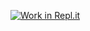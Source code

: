 [![Work in Repl.it](https://classroom.github.com/assets/work-in-replit-14baed9a392b3a25080506f3b7b6d57f295ec2978f6f33ec97e36a161684cbe9.svg)](https://classroom.github.com/online_ide?assignment_repo_id=3323166&assignment_repo_type=AssignmentRepo)
